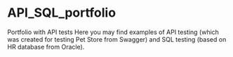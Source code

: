 # API_SQL_portfolio

Portfolio with API tests
Here you may find examples of API testing (which was created for testing Pet Store from Swagger) 
and SQL testing (based on HR database from Oracle).

